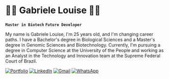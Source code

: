 # 👩‍🔬 Gabriele Louise 👩‍💻 

**`Master in Biotech`**
**`Future Developer`**

My name is Gabriele Louise, I'm 25 years old, and I'm changing career paths. I have a Bachelor's degree in Biological Sciences and a Master's degree in Genomic Sciences and Biotechnology. Currently, I'm pursuing a degree in Computer Science at the University of the People and working as an Analyst in the Technology and Innovation team at the Supreme Federal Court of Brazil. 


[![Portfolio](https://ziadoua.github.io/m3-Markdown-Badges/badges/MyPortfolio/myportfolio2.svg)](https:/seulink.com)
[![LinkedIn](https://ziadoua.github.io/m3-Markdown-Badges/badges/LinkedIn/linkedin2.svg)](https://www.linkedin.com/in/gabriele-lt-araujo/) 
[![Gmail](https://ziadoua.github.io/m3-Markdown-Badges/badges/Gmail/gmail2.svg)](mailto:g.louise.ta@gmail.com) 
[![WhatsApp](https://ziadoua.github.io/m3-Markdown-Badges/badges/WhatsApp/whatsapp2.svg)](https://wa.me/+5561996212674)
